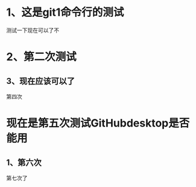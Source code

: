 # 1、这是git1命令行的测试

测试一下现在可以了不


# 2、第二次测试

## 3、现在应该可以了

第四次


# 现在是第五次测试GitHubdesktop是否能用

## 1、第六次


第七次了
